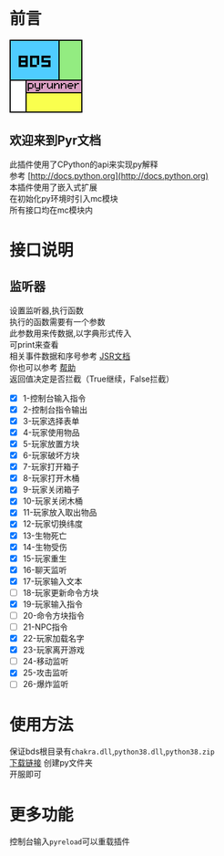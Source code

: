 # 前言
![logo](logo.png)<br>
## 欢迎来到Pyr文档
此插件使用了CPython的api来实现py解释<br>
参考
[http://docs.python.org](http://docs.python.org)<br>
本插件使用了嵌入式扩展<br>
在初始化py环境时引入mc模块<br>
所有接口均在mc模块内
# 接口说明
## 监听器
设置监听器,执行函数<br>
执行的函数需要有一个参数<br>
此参数用来传数据,以字典形式传入<br>
可print来查看<br>
相关事件数据和序号参考
[JSR文档](http://game.xiafox.com/jsrdevdoc.htm#reg_t2)<br>
你也可以参考
[帮助](帮助.txt)<br>
返回值决定是否拦截（True继续，False拦截）<br>
* [x] 1-控制台输入指令
* [x] 2-控制台指令输出
* [x] 3-玩家选择表单
* [x] 4-玩家使用物品
* [x] 5-玩家放置方块
* [x] 6-玩家破坏方块
* [x] 7-玩家打开箱子
* [x] 8-玩家打开木桶
* [x] 9-玩家关闭箱子
* [x] 10-玩家关闭木桶
* [x] 11-玩家放入取出物品
* [x] 12-玩家切换纬度
* [x] 13-生物死亡
* [x] 14-生物受伤
* [x] 15-玩家重生
* [x] 16-聊天监听
* [x] 17-玩家输入文本
* [ ] 18-玩家更新命令方块
* [x] 19-玩家输入指令
* [ ] 20-命令方块指令
* [ ] 21-NPC指令
* [x] 22-玩家加载名字
* [x] 23-玩家离开游戏
* [ ] 24-移动监听
* [x] 25-攻击监听
* [ ] 26-爆炸监听
# 使用方法
保证bds根目录有`chakra.dll`,`python38.dll`,`python38.zip`<br>
[下载链接](https://www.python.org/ftp/python/3.8.6/python-3.8.6-embed-amd64.zip)
创建py文件夹<br>
开服即可<br>
# 更多功能
控制台输入`pyreload`可以重载插件